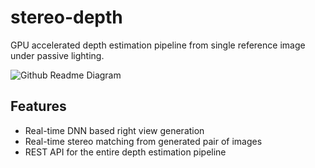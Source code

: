 # stereo-depth

GPU accelerated depth estimation pipeline from single reference image under passive lighting.

![Github Readme Diagram](https://user-images.githubusercontent.com/27950949/185786859-ee506e98-cece-4341-bdff-87c0ece321a1.png)

## Features
 * Real-time DNN based right view generation
 * Real-time stereo matching from generated pair of images
 * REST API for the entire depth estimation pipeline

